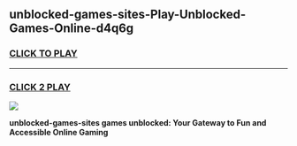 
## unblocked-games-sites-Play-Unblocked-Games-Online-d4q6g
<h3>
<a href="https://premium76.site?title=unblocked-games-sites&ref=24A">CLICK TO PLAY</a></h3>
<hr>

<h3>
<a href="https://premium76.site?title=unblocked-games-sites&ref=24A">CLICK 2 PLAY</a>
  
</h3>

<a href="https://premium76.site?title=unblocked-games-sites&ref=24A"><img src="https://clearcache.store/games.png"></a>


**unblocked-games-sites games unblocked: Your Gateway to Fun and Accessible Online Gaming**
